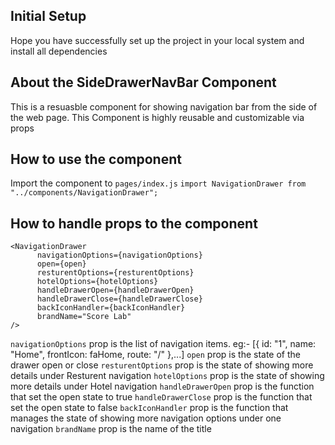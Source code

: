 ## Initial Setup

Hope you have successfully set up the project in your local system and install all dependencies

## About the SideDrawerNavBar Component

This is a resuasble component for showing navigation bar from the side of the web page. This Component is highly reusable and customizable via props

## How to use the component

Import the component to `pages/index.js`
`import NavigationDrawer from "../components/NavigationDrawer";`

## How to handle props to the component

```
<NavigationDrawer
      navigationOptions={navigationOptions}
      open={open}
      resturentOptions={resturentOptions}
      hotelOptions={hotelOptions}
      handleDrawerOpen={handleDrawerOpen}
      handleDrawerClose={handleDrawerClose}
      backIconHandler={backIconHandler}
      brandName="Score Lab"
/>
```

`navigationOptions` prop is the list of navigation items. eg:- [{ id: "1", name: "Home", frontIcon: faHome, route: "/" },...]
`open` prop is the state of the drawer open or close
`resturentOptions` prop is the state of showing more details under Resturent navigation
`hotelOptions` prop is the state of showing more details under Hotel navigation
`handleDrawerOpen` prop is the function that set the open state to true
`handleDrawerClose` prop is the function that set the open state to false
`backIconHandler` prop is the function that manages the state of showing more navigation options under one navigation
`brandName` prop is the name of the title
